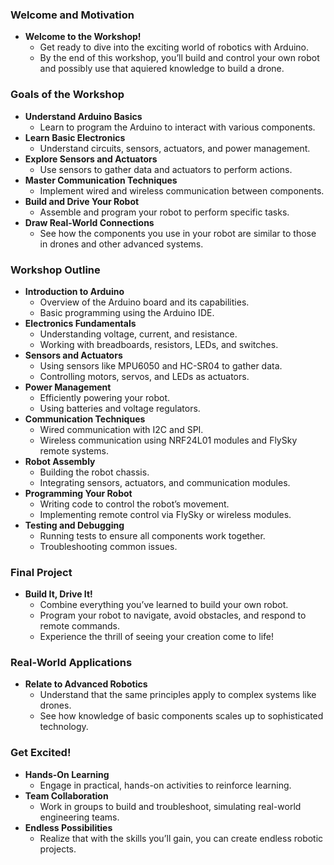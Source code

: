 ### Welcome and Motivation

- **Welcome to the Workshop!**
    - Get ready to dive into the exciting world of robotics with Arduino.
    - By the end of this workshop, you’ll build and control your own robot and possibly use that aquiered knowledge to build a drone.

### Goals of the Workshop

- **Understand Arduino Basics**
    - Learn to program the Arduino to interact with various components.
- **Learn Basic Electronics**
    - Understand circuits, sensors, actuators, and power management.
- **Explore Sensors and Actuators**
    - Use sensors to gather data and actuators to perform actions.
- **Master Communication Techniques**
    - Implement wired and wireless communication between components.
- **Build and Drive Your Robot**
    - Assemble and program your robot to perform specific tasks.
- **Draw Real-World Connections**
    - See how the components you use in your robot are similar to those in drones and other advanced systems.

### Workshop Outline

- **Introduction to Arduino**
    - Overview of the Arduino board and its capabilities.
    - Basic programming using the Arduino IDE.
- **Electronics Fundamentals**
    - Understanding voltage, current, and resistance.
    - Working with breadboards, resistors, LEDs, and switches.
- **Sensors and Actuators**
    - Using sensors like MPU6050 and HC-SR04 to gather data.
    - Controlling motors, servos, and LEDs as actuators.
- **Power Management**
    - Efficiently powering your robot.
    - Using batteries and voltage regulators.
- **Communication Techniques**
    - Wired communication with I2C and SPI.
    - Wireless communication using NRF24L01 modules and FlySky remote systems.
- **Robot Assembly**
    - Building the robot chassis.
    - Integrating sensors, actuators, and communication modules.
- **Programming Your Robot**
    - Writing code to control the robot’s movement.
    - Implementing remote control via FlySky or wireless modules.
- **Testing and Debugging**
    - Running tests to ensure all components work together.
    - Troubleshooting common issues.

### Final Project

- **Build It, Drive It!**
    - Combine everything you’ve learned to build your own robot.
    - Program your robot to navigate, avoid obstacles, and respond to remote commands.
    - Experience the thrill of seeing your creation come to life!

### Real-World Applications

- **Relate to Advanced Robotics**
    - Understand that the same principles apply to complex systems like drones.
    - See how knowledge of basic components scales up to sophisticated technology.

### Get Excited!

- **Hands-On Learning**
    - Engage in practical, hands-on activities to reinforce learning.
- **Team Collaboration**
    - Work in groups to build and troubleshoot, simulating real-world engineering teams.
- **Endless Possibilities**
    - Realize that with the skills you’ll gain, you can create endless robotic projects.

